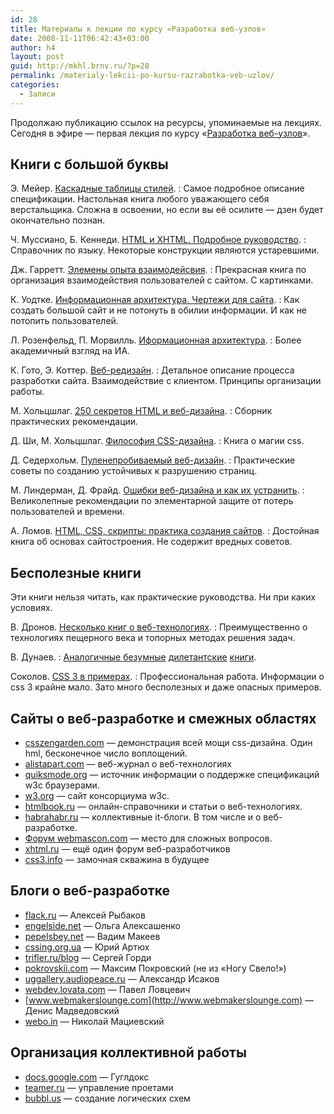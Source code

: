 ```yaml
---
id: 28
title: Материалы к лекции по курсу «Разработка веб-узлов»
date: 2008-11-11T06:42:43+03:00
author: h4
layout: post
guid: http://mkhl.brnv.ru/?p=28
permalink: /materialy-lekcii-po-kursu-razrabotka-veb-uzlov/
categories:
  - Записи
---
```

Продолжаю публикацию ссылок на ресурсы, упоминаемые на лекциях. Сегодня в эфире — первая лекция по курсу «[Разработка веб-узлов](http://www.avalon.ru/HigherEducation/Design/Process/Semester2/About/?CourseID=85)».

<!--more-->

## Книги с большой буквы

Э. Мейер. [Каскадные таблицы стилей](http://www.books.ru/shop/books/557232).
:   Самое подробное описание спецификации. Настольная книга любого уважающего себя верстальщика. Сложна в освоении, но если вы её осилите — дзен будет окончательно познан.

Ч. Муссиано, Б. Кеннеди. [HTML и XHTML. Подробное руководство](http://www.books.ru/shop/books/555946).
:   Справочник по языку. Некоторые конструкции являются устаревшими.

Дж. Гарретт. [Элемены опыта взаимодейсвия](http://www.books.ru/shop/books/559581).
:   Прекрасная книга по организация взаимодействия пользователей с сайтом. С картинками.

К. Уодтке. [Информационная архитектура. Чертежи для сайта](http://www.books.ru/shop/books/155169).
:   Как создать большой сайт и не потонуть в обилии информации. И как не потопить пользователей.

Л. Розенфельд, П. Морвилль. [Иформационная архитектура](http://www.books.ru/shop/books/251372).
:   Более академичный взгляд на ИА.

К. Гото, Э. Коттер. [Веб-редизайн](http://www.books.ru/shop/books/497775).
:   Детальное описание процесса разработки сайта. Взаимодействие с клиентом. Принципы организации работы.

М. Хольцшлаг. [250 секретов HTML и веб-дизайна](http://www.books.ru/shop/books/371385).
:   Сборник практических рекомендации. 

Д. Ши, М. Хольцшлаг. [Философия CSS-дизайна](http://www.books.ru/shop/books/337750).
:   Книга о магии css.

Д. Седерхольм. [Пуленепробиваемый веб-дизайн](http://www.books.ru/shop/books/416580).
:   Практические советы по созданию устойчивых к разрушению страниц.

М. Линдерман, Д. Фрайд. [Ошибки веб-дизайна и как их устранить](http://www.books.ru/shop/books/488864).
:   Великолепные рекомендации по элементарной защите от потерь пользователей и времени. 

А. Ломов. [HTML, CSS, скрипты: практика создания сайтов](http://www.books.ru/shop/books/357725).
:   Достойная книга об основах сайтостроения. Не содержит вредных советов.

## Бесполезные книги

Эти книги нельзя читать, как практические руководства. Ни при каких условиях.

В. Дронов. [Несколько книг о веб-технологиях](http://www.books.ru/shop/authors/39884).
:   Преимущественно о технологиях пещерного века и топорных методах решения задач.

В. Дунаев.
:   [Аналогичные безумные](http://dunaevv1.narod.ru/main.htm) [дилетантские](http://dunaevv1.narod.ru/main.htm) [книги](http://dunaevv1.narod.ru/main.htm).

Соколов. [CSS 3 в примерах](http://www.books.ru/shop/books/548140).
:   Профессиональная работа. Информации о css 3 крайне мало. Зато много бесполезных и даже опасных примеров.
## Сайты о веб-разработке и смежных областях

  * [csszengarden.com](http://csszengarden.com) — демонстрация всей мощи css-дизайна. Один hml, бесконечное число воплощений.
  * [alistapart.com](http://alistapart.com) — веб-журнал о веб-технологиях
  * [quiksmode.org](http://quiksmode.org) — источник информации о поддержке спецификаций w3c браузерами.
  * [w3.org](http://quiksmode.org) — сайт консорциума w3c.
  * [htmlbook.ru](http://quiksmode.org) — онлайн-справочники и статьи о веб-технологиях.
  * [habrahabr.ru](http://habrahabr.ru) — коллективные it-блоги. В том числе и о веб-разработке.
  * [Форум webmascon.com](http://webmascon.com/forum/) — место для сложных вопросов.
  * [xhtml.ru](http://xhtml.ru) — ещё один форум веб-разработчиков
  * [css3.info](http://css3.info) — замочная скважина в будущее

## Блоги о веб-разработке

  * [flack.ru](http://flack.ru) — Алексей Рыбаков
  * [engelside.net](http://engelside.net) — Ольга Алексашенко
  * [pepelsbey.net](http://pepelsbey.net) — Вадим Макеев
  * [cssing.org.ua](http://cssing.org.ua) — Юрий Артюх
  * [trifler.ru/blog](http://trifler.ru/blog/) — Сергей Горди
  * [pokrovskii.com](http://pokrovskii.com) — Максим Покровский (не из «Ногу Свело!»)
  * [uggallery.audiopeace.ru](http://uggallery.audiopeace.ru) — Александр Исаков
  * [webdev.lovata.com](http://webdev.lovata.com) — Павел Ловцевич
  * [www.webmakerslounge.com](http://www.webmakerslounge.com) — Денис Мадведовский
  * [webo.in](http://webo.in) — Николай Мациевский

## Организация коллективной работы

  * [docs.google.com](http://docs.google.com) — Гуглдокс
  * [teamer.ru](http://teamer.ru) — управление проетами
  * [bubbl.us](http://bubbl.us) — создание логических схем